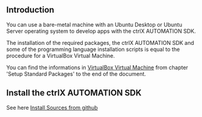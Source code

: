 ## Introduction

You can use a bare-metal machine with an Ubuntu Desktop or Ubuntu Server operating system to develop apps with the ctrlX AUTOMATION SDK.

The installation of the required packages, the ctrlX AUTOMATION SDK and some of the programming language installation scripts is equal to the procedure for a VirtualBox Virtual Machine.

You can find the informations in [VirtualBox Virtual Machine](setup_windows_virtualbox_ubuntu.md) from chapter 'Setup Standard Packages' to the end of the document.

## Install the ctrlX AUTOMATION SDK

See here [Install Sources from github](install-sources-from-github.md)
